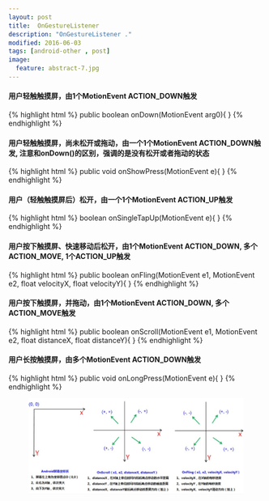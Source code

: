 ```yaml
---
layout: post
title:  OnGestureListener
description: "OnGestureListener ."
modified: 2016-06-03
tags: [android-other , post]
image:
  feature: abstract-7.jpg
---
```




####  用户轻触触摸屏，由1个MotionEvent ACTION_DOWN触发
{% highlight html %}
public boolean onDown(MotionEvent arg0){
}
{% endhighlight %}


####  用户轻触触摸屏，尚未松开或拖动，由一个1个MotionEvent ACTION_DOWN触发, 注意和onDown()的区别，强调的是没有松开或者拖动的状态
{% highlight html %}
public void onShowPress(MotionEvent e){
}
{% endhighlight %}


####  用户（轻触触摸屏后）松开，由一个1个MotionEvent ACTION_UP触发
{% highlight html %}
boolean  onSingleTapUp(MotionEvent e){
}
{% endhighlight %}


####  用户按下触摸屏、快速移动后松开，由1个MotionEvent ACTION_DOWN, 多个ACTION_MOVE, 1个ACTION_UP触发
{% highlight html %}
public boolean onFling(MotionEvent e1, MotionEvent e2, float velocityX, float velocityY){
}
{% endhighlight %}


####  用户按下触摸屏，并拖动，由1个MotionEvent ACTION_DOWN, 多个ACTION_MOVE触发
{% highlight html %}
public boolean onScroll(MotionEvent e1, MotionEvent e2, float distanceX, float distanceY){
}
{% endhighlight %}


####  用户长按触摸屏，由多个MotionEvent ACTION_DOWN触发
{% highlight html %}
public void onLongPress(MotionEvent e){
}
{% endhighlight %}



<figure>
<a href="/images/OnGestureListener.jpg"><img src="/images/OnGestureListener.jpg" alt=""></a>
</figure>





